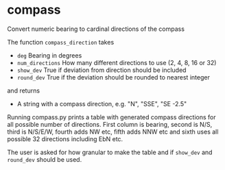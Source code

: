 # compass
Convert numeric bearing to cardinal directions of the compass


The function `compass_direction` takes
* `deg` Bearing in degrees
* `num_directions` How many different directions to use (2, 4, 8, 16 or 32)
* `show_dev` True if deviation from direction should be included
* `round_dev` True if the deviation should be rounded to nearest integer

and returns
* A string with a compass direction, e.g. "N", "SSE", "SE -2.5"



Running compass.py prints a table with generated compass directions for
all possible number of directions. First column is bearing, second is N/S,
third is N/S/E/W, fourth adds NW etc, fifth adds NNW etc and sixth uses
all possible 32 directions including EbN etc.

The user is asked for how granular to make the table and if `show_dev` and
`round_dev` should be used.
